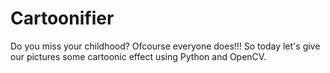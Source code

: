 # Cartoonifier
Do you miss your childhood? Ofcourse everyone does!!! So today let's give our pictures some cartoonic effect using Python and OpenCV. 
